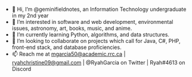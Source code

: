 - 👋 Hi, I’m @geminifieldnotes, an Information Technology undergraduate in my 2nd year
- 👀 I’m interested in software and web development, environmental issues, astronomy, art, books, music, and anime. 
- 🌱 I’m currently learning Python, algorithms, and data structures.
- 💞️ I’m looking to collaborate on projects which call for Java, C#, PHP, front-end stack, and database proficiencies.
- 📫 Reach me at mgarcia50@academic.rrc.ca | ryahchristine09@gmail.com | @RyahGarcia on Twitter | Ryah#4613 on Discord

<!---
geminifieldnotes/geminifieldnotes is a ✨ special ✨ repository because its `README.md` (this file) appears on your GitHub profile.
You can click the Preview link to take a look at your changes.
--->

